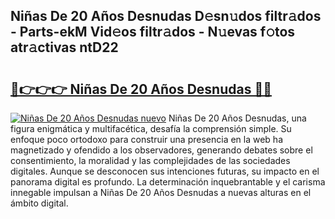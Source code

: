 ## Niñas De 20 Años Desnudas D𝚎sn𝚞dos filtr𝚊dos - Parts-ekM Vid𝚎os filtr𝚊dos - N𝚞evas f𝚘tos atr𝚊ctivas ntD22

# <h2><a href="http://mb628w0.tromn.icu/?c=Ni%c3%b1as+De+20+A%c3%b1os+Desnudas">🔗👉👉👉 Niñas De 20 Años Desnudas 🔗🔗</a></h2>

[![Niñas De 20 Años Desnudas nuevo](https://i.imgur.com/pEAQMta.gif)](http://mb628w0.tromn.icu/?c=Ni%c3%b1as+De+20+A%c3%b1os+Desnudas)
Niñas De 20 Años Desnudas, una figura enigmática y multifacética, desafía la comprensión simple. Su enfoque poco ortodoxo para construir una presencia en la web ha magnetizado y ofendido a los observadores, generando debates sobre el consentimiento, la moralidad y las complejidades de las sociedades digitales. Aunque se desconocen sus intenciones futuras, su impacto en el panorama digital es profundo. La determinación inquebrantable y el carisma innegable impulsan a Niñas De 20 Años Desnudas a nuevas alturas en el ámbito digital.
